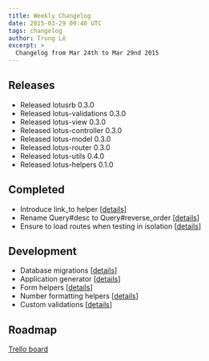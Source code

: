 ```yaml
---
title: Weekly Changelog
date: 2015-03-29 09:40 UTC
tags: changelog
author: Trung Lê
excerpt: >
  Changelog from Mar 24th to Mar 29nd 2015
---
```


## Releases

  * Released lotusrb 0.3.0
  * Released lotus-validations 0.3.0
  * Released lotus-view 0.3.0
  * Released lotus-controller 0.3.0
  * Released lotus-model 0.3.0
  * Released lotus-router 0.3.0
  * Released lotus-utils 0.4.0
  * Released lotus-helpers 0.1.0

## Completed

  * Introduce link_to helper [[details](https://github.com/lotus/helpers/pull/18)]
  * Rename Query#desc to Query#reverse_order [[details](https://github.com/lotus/model/pull/166)]
  * Ensure to load routes when testing in isolation [[details](https://github.com/lotus/lotus/pull/188)]

## Development

  * Database migrations [[details](https://github.com/lotus/model/pull/144)]
  * Application generator [[details](https://github.com/lotus/lotus/pull/181)]
  * Form helpers [[details](https://github.com/lotus/helpers/pull/16)]
  * Number formatting helpers [[details](https://github.com/lotus/helpers/pull/11)]
  * Custom validations [[details](https://github.com/lotus/validations/pull/49)]

## Roadmap

[Trello board](http://bit.ly/lotusrb-roadmap)
